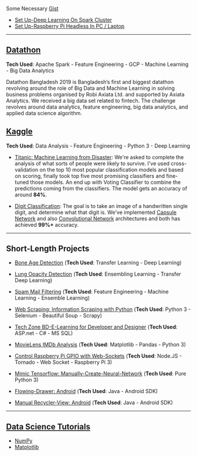 Some Necessary [Gist](https://gist.github.com/iphton) 
- [Set Up-Deep Learning On Spark Cluster](https://gist.github.com/iphton/b0ab252c954eb2a28a984774e3ee1f2d)
- [Set Up-Raspberry Pi Headless In PC / Laptop](https://gist.github.com/iphton/1ca109ba4a8ec5ccc83a229de45f9115)

---

## [Datathon](https://axiata.com/datathon/bd/index.html)
**Tech Used**: Apache Spark - Feature Engineering - GCP - Machine Learning - Big Data Analytics

Datathon Bangladesh 2019 is Bangladesh’s first and biggest datathon revolving around the role of Big Data and Machine Learning in solving business problems organised by Robi Axiata Ltd. and supported by Axiata Analytics. We received a big data set related to fintech. The challenge revolves around data analytics, feature engineering, big data analytics, and applied data science algorithm.  


## [Kaggle](https://github.com/iphton/Kaggle-Competition)
**Tech Used**: Data Analysis - Feature Engineering - Python 3 - Deep Learning

- [Titanic: Machine Learning from Disaster](http://nbviewer.jupyter.org/github/iphton/Kaggle-Competition/blob/gh-pages/Titanic%20Competition/Notebook/Predict%20survival%20on%20the%20Titanic.ipynb#5-bullet): We're asked to complete the analysis of what sorts of people were likely to survive. I've used cross-validation on the top 10 most popular classification models and based on scoring, finally took top five most promising classifiers and fine-tuned those models. An end up with Voting Classifier to combine the predictions coming from the classifiers. The model gets an accuracy of around **84%**. 

- [Digit Classification](https://github.com/iphton/Kaggle-Competition/tree/gh-pages/Digit%20Recognizer): The goal is to take an image of a handwritten single digit, and determine what that digit is. We've implemented [Capsule Network](https://github.com/iphton/Kaggle-Competition/tree/gh-pages/Digit%20Recognizer/CapsuleNet) and also [Convolutional Network](https://github.com/iphton/Kaggle-Competition/tree/gh-pages/Digit%20Recognizer/ConvNet) architectures and both has achieved **99%+** accuracy. 

---

## Short-Length Projects

- [Bone Age Detection](https://iphton.github.io/iphton.github.io/projects/) (**Tech Used**: Transfer Learning - Deep Learning)

- [Lung Opacity Detection](https://iphton.github.io/iphton.github.io/projects/) (**Tech Used**: Ensembling Learning - Transfer Deep Learning)

- [Spam Mail Filtering](https://iphton.github.io/iphton.github.io/projects/) (**Tech Used**: Feature Engineering - Machine Learning - Ensemble Learning)

- [Web Scraping: Information Scraping with Python](https://github.com/iphton/Data-Scraping) (**Tech Used**: Python 3 - Selenium - Beautiful Soup - Scrapy)

- [Tech Zone BD-E-Learning for Developer and Designer](https://github.com/iphton/Tech-Zone) (**Tech Used**: ASP.net - C# - MS SQL)


- [MovieLens IMDb Analysis](https://github.com/iphton/MovieLens-IMDB-Analysis) (**Tech Used**: Matplotlib - Pandas - Python 3)


- [Control Raspberry Pi GPIO with Web-Sockets](https://github.com/iphton/Raspberry-Pi-WebSocket) (**Tech Used**: Node.JS - Tornado - Web Socket - Raspberry Pi 3)


- [Mimic Tensorflow: Manually-Create-Neural-Network](https://github.com/iphton/Manually-Create-Neural-Network) (**Tech Used**: Pure Python 3)

- [Flowing-Drawer: Android](https://github.com/iphton/Flowing-Drawer) (**Tech Used**: Java - Android SDK)


- [Manual Recycler-View: Android](https://github.com/iphton/Recycler_View) (**Tech Used**: Java - Android SDK)


---

## [Data Science Tutorials](https://github.com/iphton/Data-Science-In-Python)

- [NumPy](https://github.com/iphton/NumPy-Tutorials)
- [Matplotlib](https://github.com/iphton/Matplotlib-Tutorials)
